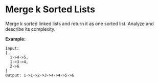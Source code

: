 # Merge k Sorted Lists

Merge k sorted linked lists and return it as one sorted list. Analyze and describe its complexity.

__Example:__

```
Input:
[
  1->4->5,
  1->3->4,
  2->6
]
Output: 1->1->2->3->4->4->5->6
```